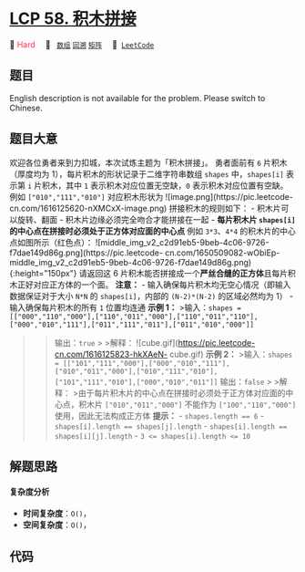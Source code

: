 # [LCP 58. 积木拼接](https://leetcode.cn/problems/De4qBB)

🔴 <font color=#ff334b>Hard</font>&emsp; 🔖&ensp; [`数组`](/leetcode/outline/tag/array.md) [`回溯`](/leetcode/outline/tag/backtracking.md) [`矩阵`](/leetcode/outline/tag/matrix.md)&emsp; 🔗&ensp;[`LeetCode`](https://leetcode.cn/problems/De4qBB)


## 题目

English description is not available for the problem. Please switch to
Chinese.


## 题目大意

欢迎各位勇者来到力扣城，本次试炼主题为「积木拼接」。 勇者面前有 `6` 片积木（厚度均为 1），每片积木的形状记录于二维字符串数组 `shapes`
中，`shapes[i]` 表示第 `i` 片积木，其中 `1` 表示积木对应位置无空缺，`0` 表示积木对应位置有空缺。 例如
`["010","111","010"]` 对应积木形状为 ![image.png](https://pic.leetcode-
cn.com/1616125620-nXMCxX-image.png) 拼接积木的规则如下： \- 积木片可以旋转、翻面 \-
积木片边缘必须完全吻合才能拼接在一起 \- **每片积木片 `shapes[i]` 的中心点在拼接时必须处于正方体对应面的中心点** 例如
`3*3`、`4*4` 的积木片的中心点如图所示（红色点）：
![middle_img_v2_c2d91eb5-9beb-4c06-9726-f7dae149d86g.png](https://pic.leetcode-
cn.com/1650509082-wObiEp-
middle_img_v2_c2d91eb5-9beb-4c06-9726-f7dae149d86g.png){:height="150px"} 请返回这
6 片积木能否拼接成一个**严丝合缝的正方体**且每片积木正好对应正方体的一个面。 **注意：** \-
输入确保每片积木均无空心情况（即输入数据保证对于大小 `N*N` 的 `shapes[i]`，内部的 `(N-2)*(N-2)` 的区域必然均为 1） \-
输入确保每片积木的所有 `1` 位置均连通 **示例 1：** >输入：`shapes =
[["000","110","000"],["110","011","000"],["110","011","110"],["000","010","111"],["011","111","011"],["011","010","000"]]`
> >输出：`true` > >解释： ![cube.gif](https://pic.leetcode-cn.com/1616125823-hkXAeN-
cube.gif) **示例 2：** >输入：`shapes =
[["101","111","000"],["000","010","111"],["010","011","000"],["010","111","010"],["101","111","010"],["000","010","011"]]`
> >输出：`false` > >解释： >由于每片积木片的中心点在拼接时必须处于正方体对应面的中心点，积木片 `["010","011","000"]`
不能作为 `["100","110","000"]` 使用，因此无法构成正方体 **提示：** \- `shapes.length == 6` \-
`shapes[i].length == shapes[j].length` \- `shapes[i].length ==
shapes[i][j].length` \- `3 <= shapes[i].length <= 10`


## 解题思路

#### 复杂度分析

- **时间复杂度**：`O()`，
- **空间复杂度**：`O()`，

## 代码

```javascript

```